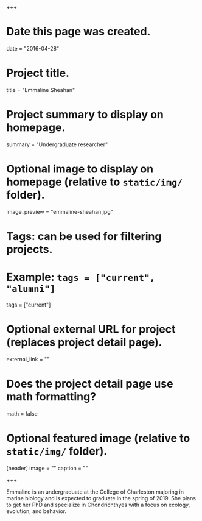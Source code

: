 +++
# Date this page was created.
date = "2016-04-28"

# Project title.
title = "Emmaline Sheahan"

# Project summary to display on homepage.
summary = "Undergraduate researcher"

# Optional image to display on homepage (relative to `static/img/` folder).
image_preview = "emmaline-sheahan.jpg"

# Tags: can be used for filtering projects.
# Example: `tags = ["current", "alumni"]`
tags = ["current"]

# Optional external URL for project (replaces project detail page).
external_link = ""

# Does the project detail page use math formatting?
math = false

# Optional featured image (relative to `static/img/` folder).
[header]
image = ""
caption = ""

+++

Emmaline is an undergraduate at the College of Charleston majoring in marine biology and is expected to graduate in the spring of 2019.
She plans to get her PhD and specialize in Chondrichthyes with a focus on ecology, evolution, and behavior. 